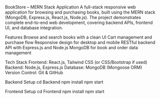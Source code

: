 BookStore – MERN Stack Application
A full-stack responsive web application for browsing and purchasing books, built using the MERN stack (MongoDB, Express.js, React.js, Node.js). The project demonstrates complete end-to-end web development, covering backend APIs, frontend UI, and database integration.

Features
Browse and search books with a clean UI
Cart management and purchase flow
Responsive design for desktop and mobile
RESTful backend API with Express.js and Node.js
MongoDB for book and order data management

Tech Stack
Frontend: React.js, Tailwind CSS (or CSS/Bootstrap if used)
Backend: Node.js, Express.js
Database: MongoDB (Mongoose ORM)
Version Control: Git & GitHub

Backend Setup
cd Backend
npm install
npm start

Frontend Setup
cd Frontend
npm install
npm start
